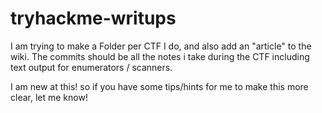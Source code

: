 # tryhackme-writups


I am trying to make a Folder per CTF I do, and also add an "article" to the wiki. 
The commits should be all the notes i take during the CTF including text output for enumerators / scanners.

I am new at this! so if you have some tips/hints for me to make this more clear, let me know!
